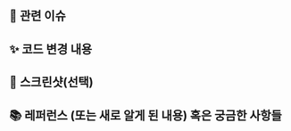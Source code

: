 ## 📌 관련 이슈
<!-- 관련있는 이슈 번호(#000)을 적어주세요. -->

## ✨ 코드 변경 내용
<!-- 코드 변경에 대한 설명을 적어주세요 -->

## 📸 스크린샷(선택)
<!-- 스크린샷이 필요한 과제면 스크린샷을 첨부해주세요 -->

## 📚 레퍼런스 (또는 새로 알게 된 내용) 혹은 궁금한 사항들
<!-- 참고할 사항이 있다면 적어주세요 -->
